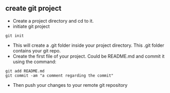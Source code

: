 ## create git project
- Create a project directory and cd to it.
- initiate git project
```
git init
```
- This will create a .git folder inside your project directory. This .git folder contains your git repo.
- Create the first file of your project. Could be README.md and commit it using the command:
```
git add README.md
git commit -am "a comment regarding the commit"
```

- Then push your changes to your remote git repository
 

